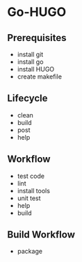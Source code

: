 # Go-HUGO

## Prerequisites

- install git
- install go
- install HUGO
- create makefile

## Lifecycle
- clean
- build
- post 
- help

## Workflow
- test code
- lint
- install tools
- unit test
- help
- build

## Build Workflow
- package
